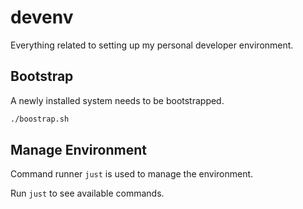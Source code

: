 # devenv

Everything related to setting up my personal developer environment.

## Bootstrap

A newly installed system needs to be bootstrapped.

```sh 
./boostrap.sh
```

## Manage Environment

Command runner `just` is used to manage the environment.

Run `just` to see available commands.

